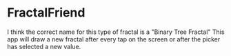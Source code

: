 # FractalFriend

I think the correct name for this type of fractal is a "Binary Tree Fractal"
This app will draw a new fractal after every tap on the screen or after the picker has selected a new value.
